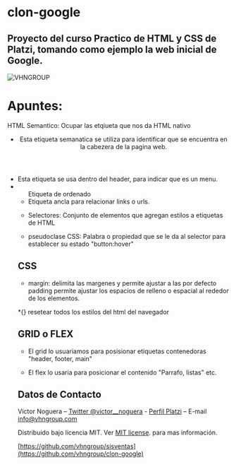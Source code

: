 # clon-google

## Proyecto del curso Practico de HTML y CSS de Platzi, tomando como ejemplo la web inicial de Google.

![VHNGROUP](https://github.com/vhngroup/clon-google/blob/master/public/images/Grid_y_flex.png)

# Apuntes:

HTML Semantico: Ocupar las etqiueta que nos da HTML nativo

- <header>
  Esta etiqueta semanatica se utiliza para identificar que se encuentra en la cabezera de la pagina web.
- <nav> Esta etiqueta se usa dentro del header, para indicar que es un menu.
- <ul> Etiqueta de ordenado
- <a> Etiqueta ancla para relacionar links o urls.

* Selectores:
  Conjunto de elementos que agregan estilos a etiquetas de HTML

* pseudoclase CSS: Palabra o propiedad que se le da al selector para establecer su estado "button:hover"

## CSS

- margin: delimita las margenes y permite ajustar a las por defecto
  padding permite ajustar los espacios de relleno o espacial al rededor de los elementos.

\*{} resetear todos los estilos del html del navegador

## GRID o FLEX

- El grid lo usuariamos para posisionar etiquetas contenedoras "header, footer, main"

- El flex lo usaria para posicionar el contenido "Parrafo, listas" etc.

## Datos de Contacto

Victor Noguera – [Twitter @victor\_\_noguera](https://twitter.com/victor__noguera) - [Perfil Platzi](https://platzi.com/@victor__noguera) – E-mail info@vhngroup.com

Distribuido bajo licencia MIT. Ver [MIT license](http://opensource.org/licenses/MIT). para mas información.

[https://github.com/vhngroup/sisventas](https://github.com/vhngroup/clon-google)
